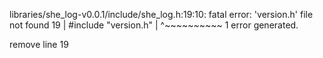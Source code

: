 libraries/she_log-v0.0.1/include/she_log.h:19:10: fatal error: 'version.h' file not found
19 | #include "version.h"
|          ^~~~~~~~~~~
1 error generated.


remove line 19